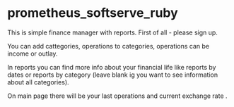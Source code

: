 # prometheus_softserve_ruby

This is simple finance manager with reports.
First of all - please sign up.

You can add cattegories, operations to categories, operations can be income or outlay.

In reports you can find more info about your financial life like reports by dates or reports by category 
(leave blank ig you want to see information about all categories).

On main page there will be your last operations and current exchange rate .
